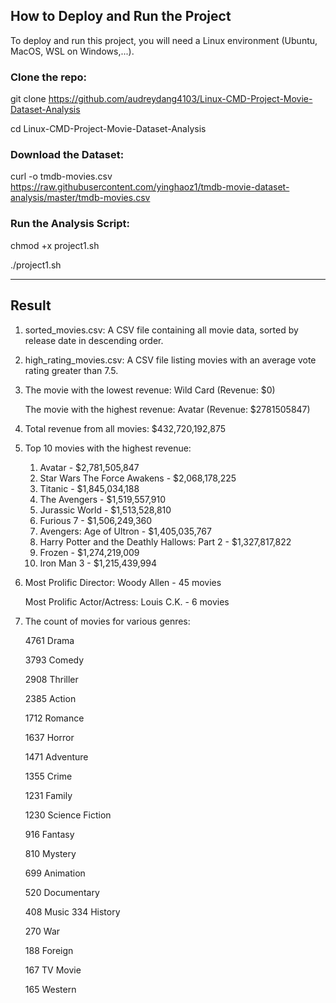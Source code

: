 ## How to Deploy and Run the Project

To deploy and run this project, you will need a Linux environment (Ubuntu, MacOS, WSL on Windows,...).

### Clone the repo:
git clone https://github.com/audreydang4103/Linux-CMD-Project-Movie-Dataset-Analysis

cd Linux-CMD-Project-Movie-Dataset-Analysis
### Download the Dataset:
curl -o tmdb-movies.csv https://raw.githubusercontent.com/yinghaoz1/tmdb-movie-dataset-analysis/master/tmdb-movies.csv
### Run the Analysis Script:
chmod +x project1.sh

./project1.sh

----

## Result

1. sorted_movies.csv: A CSV file containing all movie data, sorted by release date in descending order.

2. high_rating_movies.csv: A CSV file listing movies with an average vote rating greater than 7.5.

3. The movie with the lowest revenue: Wild Card (Revenue: $0)

   The movie with the highest revenue: Avatar (Revenue: $2781505847)

5. Total revenue from all movies: $432,720,192,875

6. Top 10 movies with the highest revenue:
  
    1. Avatar - $2,781,505,847
    2. Star Wars The Force Awakens - $2,068,178,225
    4. Titanic - $1,845,034,188
    5. The Avengers - $1,519,557,910
    6. Jurassic World - $1,513,528,810
    7. Furious 7 - $1,506,249,360
    8. Avengers: Age of Ultron - $1,405,035,767
    9. Harry Potter and the Deathly Hallows: Part 2 - $1,327,817,822
    10. Frozen - $1,274,219,009
    11. Iron Man 3 - $1,215,439,994
        
 7. Most Prolific Director: Woody Allen - 45 movies

    Most Prolific Actor/Actress: Louis C.K. - 6 movies
    
 8. The count of movies for various genres:

    4761 Drama

    3793 Comedy

    2908 Thriller

    2385 Action

    1712 Romance

    1637 Horror

    1471 Adventure

    1355 Crime

    1231 Family

    1230 Science Fiction

    916 Fantasy


    810 Mystery


    699 Animation

    520 Documentary


     408 Music
     334 History

     270 War

     188 Foreign

     167 TV Movie

     165 Western





